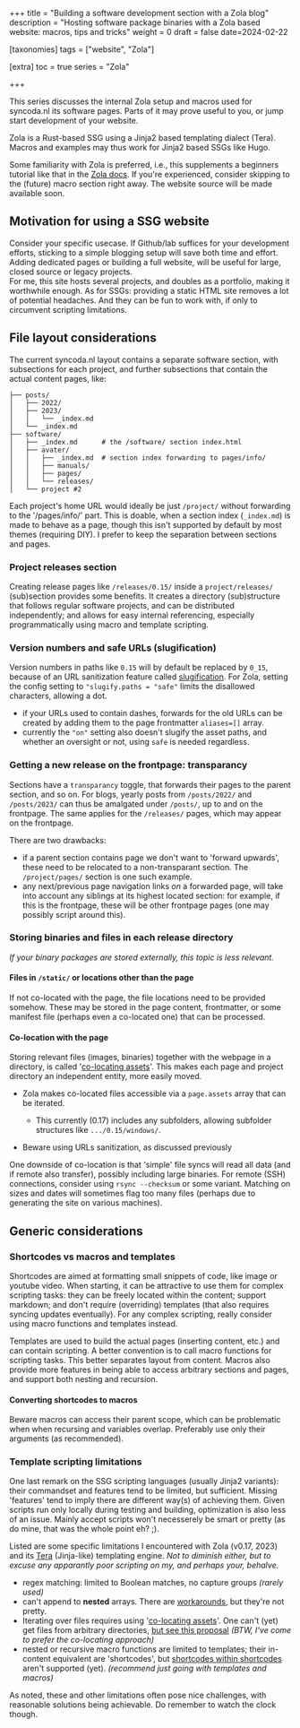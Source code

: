 +++
title = "Building a software development section with a Zola blog"
description = "Hosting software package binaries with a Zola based website: macros, tips and tricks"
weight = 0
draft = false
date=2024-02-22

[taxonomies]
tags = ["website", "Zola"]

[extra]
toc = true
series = "Zola"

+++

This series discusses the internal Zola setup and macros used for syncoda.nl its software pages. Parts of it may prove useful to you, or jump start development of your website. 

Zola is a Rust-based SSG using a Jinja2 based templating dialect (Tera). Macros and examples may thus work for Jinja2 based SSGs like Hugo. 

<!-- more -->

Some familiarity with Zola is preferred, i.e., this supplements a beginners tutorial like that in the [Zola docs](https://www.getzola.org/documentation/getting-started/overview/). If you're experienced, consider skipping to the (future) macro section right away. The website source will be made available soon.

## Motivation for using a SSG website
Consider your specific usecase. If Github/lab suffices for your development efforts, sticking to a simple blogging setup will save both time and effort. Adding dedicated pages or building a full website, will be useful for large, closed source or legacy projects. \
For me, this site hosts several projects, and doubles as a portfolio, making it worthwhile enough. As for SSGs: providing a static HTML site removes a lot of potential headaches. And they can be fun to work with, if only to circumvent scripting limitations.

## File layout considerations

The current syncoda.nl layout contains a separate software section, with subsections for each project, and further subsections that contain the actual content pages, like:

```
├── posts/
│   ├── 2022/
│   ├── 2023/
│   │   └── _index.md
│   └── _index.md
├── software/
│   ├── _index.md      # the /software/ section index.html
│   ├── avater/
│   │   ├── _index.md  # section index forwarding to pages/info/
│   │   ├── manuals/
│   │   ├── pages/
│   │   └── releases/
│   └── project #2
```

Each project's home URL would ideally be just `/project/` without forwarding to the '/pages/info/' part. This is doable, when a section index (`_index.md`) is made to behave as a page, though this isn't supported by default by most themes (requiring DIY). I prefer to keep the separation between sections and pages.

### Project releases section
Creating release pages like `/releases/0.15/` inside a `project/releases/` (sub)section provides some benefits. It creates a directory (sub)structure that follows regular software projects, and can be distributed independently; and allows for easy internal referencing, especially programmatically using macro and template scripting. 

### Version numbers and safe URLs (slugification)
Version numbers in paths like `0.15` will by default be replaced by `0_15`, because of an URL sanitization feature called [slugification](https://www.getzola.org/documentation/content/page/#output-paths). For Zola, setting the config setting to `"slugify.paths = "safe"` limits the disallowed characters, allowing a dot.

- if your URLs used to contain dashes, forwards for the old URLs can be created by adding them to the page frontmatter `aliases=[]` array. 
- currently the `"on"` setting also doesn't slugify the asset paths, and whether an oversight or not, using `safe` is needed regardless.

### Getting a new release on the frontpage: transparancy
Sections have a `transparancy` toggle, that forwards their pages to the parent section, and so on. For blogs, yearly posts from `/posts/2022/` and `/posts/2023/` can thus be amalgated under `/posts/`, up to and on the frontpage. The same applies for the `/releases/` pages, which may appear on the frontpage.

There are two drawbacks: 
- if a parent section contains page we don't want to 'forward upwards', these need to be relocated to a non-transparant section. The `/project/pages/` section is one such example.
- any next/previous page navigation links _on_ a forwarded page, will take into account any siblings at its highest located section: for example, if this is the frontpage, these will be other frontpage pages (one may possibly script around this).

### Storing binaries and files in each release directory
_If your binary packages are stored externally, this topic is less relevant._

#### Files in `/static/` or locations other than the page
If not co-located with the page, the file locations need to be provided somehow. These may be stored in the page content, frontmatter, or some manifest file (perhaps even a co-located one) that can be processed.

#### Co-location with the page
Storing relevant files (images, binaries) together with the webpage in a directory, is called '[co-locating assets](https://www.getzola.org/documentation/content/overview/#asset-colocation)'. This makes each page and project directory an independent entity, more easily moved.

- Zola makes co-located files accessible via a `page.assets` array that can be iterated. 

    - This currently (0.17) includes any subfolders, allowing subfolder structures like `.../0.15/windows/`.

- Beware using URLs sanitization, as discussed previously

One downside of co-location is that 'simple' file syncs will read all data (and if remote also transfer), possibly including large binaries. For remote (SSH) connections, consider using `rsync --checksum` or some variant. Matching on sizes and dates will sometimes flag too many files (perhaps due to generating the site on various machines).

## Generic considerations

### Shortcodes vs macros and templates
Shortcodes are aimed at formatting small snippets of code, like image or youtube video. When starting, it can be attractive to use them for complex scripting tasks: they can be freely located within the content; support markdown; and don't require (overriding) templates (that also requires syncing updates eventually). For any complex scripting, really consider using macro functions and templates instead. 

Templates are used to build the actual pages (inserting content, etc.) and can contain scripting. A better convention is to call macro functions for scripting tasks. This better separates layout from content. Macros also provide more features in being able to access arbitrary sections and pages, and support both nesting and recursion. 


#### Converting shortcodes to macros
Beware macros can access their parent scope, which can be problematic when when recursing and variables overlap. Preferably use only their arguments (as recommended). 

### Template scripting limitations 

One last remark on the SSG scripting languages (usually Jinja2 variants): their commandset and features tend to be limited, but sufficient. Missing 'features' tend to imply there are different way(s) of achieving them. Given scripts run only locally during testing and building, optimization is also less of an issue. Mainly accept scripts won't necesserely be smart or pretty (as do mine, that was the whole point eh? ;). 

Listed are some specific limitations I encountered with Zola (v0.17, 2023) and its [Tera](https://tera.netlify.app/docs/) (Jinja-like) templating engine. _Not to diminish either, but to excuse any apparantly poor scripting on my, and perhaps your, behalve._

- regex matching: limited to Boolean matches, no capture groups _(rarely used)_
- can't append to **nested** arrays. There are [workarounds](https://zola.discourse.group/t/allow-load-data-to-take-a-literal/1165/3), but they're not pretty.
- Iterating over files requires using '[co-locating assets](https://www.getzola.org/documentation/content/overview/#asset-colocation)'. One can't (yet) get files from arbitrary directories, [but see this proposal](https://zola.discourse.group/t/new-global-functions-get-files-or-similar/307) _(BTW, I've come to prefer the co-locating approach)_
- nested or recursive macro functions are limited to templates; their in-content equivalent are 'shortcodes', but [shortcodes within shortcodes](https://github.com/getzola/zola/issues/515) aren't supported (yet). _(recommend just going with templates and macros)_

As noted, these and other limitations often pose nice challenges, with reasonable solutions being achievable. Do remember to watch the clock though.
